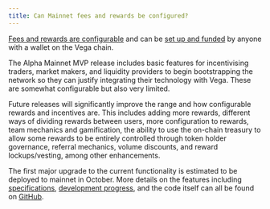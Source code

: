 ```yaml
---
title: Can Mainnet fees and rewards be configured?
---
```


<a href="https://docs.vega.xyz/mainnet/concepts/trading-on-vega/fees-rewards" target="_blank">Fees and rewards are configurable</a> and can be <a href="https://docs.vega.xyz/mainnet/concepts/trading-on-vega/fees-rewards#funding-rewards" target="_blank">set up and funded</a> by anyone with a wallet on the Vega chain.

The Alpha Mainnet MVP release includes basic features for incentivising traders, market makers, and liquidity providers to begin bootstrapping the network so they can justify integrating their technology with Vega. These are somewhat configurable but also very limited.

Future releases will significantly improve the range and how configurable rewards and incentives are. This includes adding more rewards, different ways of dividing rewards between users, more configuration to rewards, team mechanics and gamification, the ability to use the on-chain treasury to allow some rewards to be entirely controlled through token holder governance, referral mechanics, volume discounts, and reward lockups/vesting, among other enhancements.

The first major upgrade to the current functionality is estimated to be deployed to mainnet in October. More details on the features including <a href="https://github.com/vegaprotocol/specs/tree/cosmicelevator" target="_blank">specifications</a>, <a href="https://github.com/orgs/vegaprotocol/projects/114/views/4" target="_blank">development progress</a>, and the code itself can all be found on <a href="https://github.com/orgs/vegaprotocol/" target="_blank">GitHub</a>.

